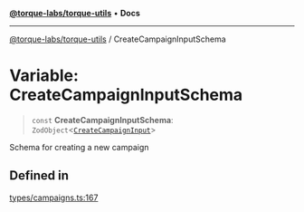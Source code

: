 [**@torque-labs/torque-utils**](../README.md) • **Docs**

***

[@torque-labs/torque-utils](../README.md) / CreateCampaignInputSchema

# Variable: CreateCampaignInputSchema

> `const` **CreateCampaignInputSchema**: `ZodObject`\<[`CreateCampaignInput`](../type-aliases/CreateCampaignInput.md)\>

Schema for creating a new campaign

## Defined in

[types/campaigns.ts:167](https://github.com/torque-labs/torque-utils/blob/c76fb4101d477d1e8e6fb4f5de7a277964527c27/types/campaigns.ts#L167)

